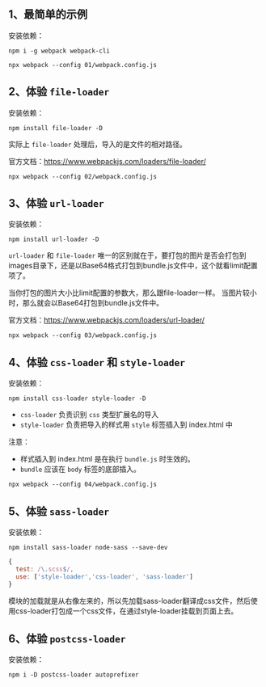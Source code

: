 ## 1、最简单的示例

安装依赖：

```
npm i -g webpack webpack-cli
```


```
npx webpack --config 01/webpack.config.js
```

## 2、体验 `file-loader`

安装依赖：

```
npm install file-loader -D
```

实际上 `file-loader` 处理后，导入的是文件的相对路径。

官方文档：https://www.webpackjs.com/loaders/file-loader/

```
npx webpack --config 02/webpack.config.js
```

## 3、体验 `url-loader`

安装依赖：

```
npm install url-loader -D
```

`url-loader` 和 `file-loader` 唯一的区别就在于，要打包的图片是否会打包到images目录下，还是以Base64格式打包到bundle.js文件中，这个就看limit配置项了。

当你打包的图片大小比limit配置的参数大，那么跟file-loader一样。
当图片较小时，那么就会以Base64打包到bundle.js文件中。

官方文档：https://www.webpackjs.com/loaders/url-loader/

```
npx webpack --config 03/webpack.config.js
```

## 4、体验 `css-loader` 和 `style-loader`

安装依赖：

```
npm install css-loader style-loader -D
```

* `css-loader` 负责识别 `css` 类型扩展名的导入
* `style-loader` 负责把导入的样式用 `style` 标签插入到 index.html 中

注意：

* 样式插入到 index.html 是在执行 `bundle.js` 时生效的。
* `bundle` 应该在 `body` 标签的底部插入。

```
npx webpack --config 04/webpack.config.js
```

## 5、体验 `sass-loader`

安装依赖：

```
npm install sass-loader node-sass --save-dev
```

```js
{
  test: /\.scss$/,
  use: ['style-loader','css-loader', 'sass-loader']
}
```

模块的加载就是从右像左来的，所以先加载sass-loader翻译成css文件，然后使用css-loader打包成一个css文件，在通过style-loader挂载到页面上去。

## 6、体验 `postcss-loader`

安装依赖：

```
npm i -D postcss-loader autoprefixer
```